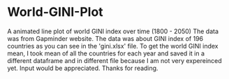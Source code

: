 # World-GINI-Plot
A animated line plot of world GINI index over time (1800 - 2050)
The data was from Gapminder website. The data was about GINI index of 196 countries as you can see in the 'gini.xlsx' file.
To get the world GINI index mean, I took mean of all the countries for each year and saved it in a different dataframe and in different file because I am not very expereinced yet. Input would be appreciated. Thanks for reading.
